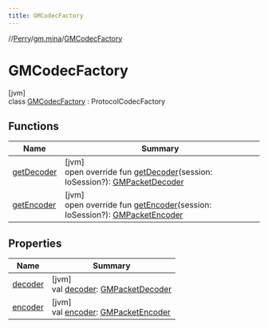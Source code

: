 ```yaml
---
title: GMCodecFactory
---
```

//[Perry](../../../index.html)/[gm.mina](../index.html)/[GMCodecFactory](index.html)



# GMCodecFactory



[jvm]\
class [GMCodecFactory](index.html) : ProtocolCodecFactory



## Functions


| Name | Summary |
|---|---|
| [getDecoder](get-decoder.html) | [jvm]<br>open override fun [getDecoder](get-decoder.html)(session: IoSession?): [GMPacketDecoder](../-g-m-packet-decoder/index.html) |
| [getEncoder](get-encoder.html) | [jvm]<br>open override fun [getEncoder](get-encoder.html)(session: IoSession?): [GMPacketEncoder](../-g-m-packet-encoder/index.html) |


## Properties


| Name | Summary |
|---|---|
| [decoder](decoder.html) | [jvm]<br>val [decoder](decoder.html): [GMPacketDecoder](../-g-m-packet-decoder/index.html) |
| [encoder](encoder.html) | [jvm]<br>val [encoder](encoder.html): [GMPacketEncoder](../-g-m-packet-encoder/index.html) |

